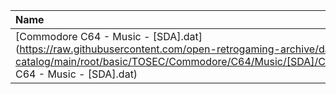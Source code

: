 |Name|Size|
|:---|---:|
|[Commodore C64 - Music - [SDA].dat](https://raw.githubusercontent.com/open-retrogaming-archive/dat-catalog/main/root/basic/TOSEC/Commodore/C64/Music/[SDA]/Commodore C64 - Music - [SDA].dat)|3878|
